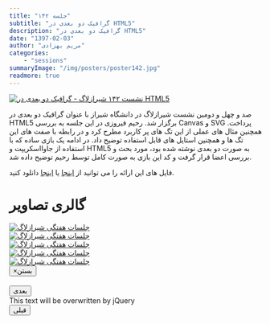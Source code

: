 ```yaml
---
title: "جلسه ۱۴۲"
subtitle: "گرافیک دو بعدی در HTML5"
description: "گرافیک دو بعدی در HTML5"
date: "1397-02-03"
author: "مریم بهزادی"
categories:
    - "sessions"
summaryImage: "/img/posters/poster142.jpg"
readmore: true
---
```

[![نشست ۱۴۲ شیرازلاگ - گرافیک دو بعدی در HTML5](/img/posters/poster142.jpg)](/img/posters/poster142.jpg)

صد و چهل و دومین نشست شیرازلاگ در دانشگاه شیراز با عنوان گرافیک دو بعدی در HTML5 برگزار شد. رحیم فیروزی در این جلسه به بررسی Canvas و SVG پرداخت. همچنین مثال های عملی از این تگ های پر کاربرد مطرح کرد و در رابطه با صفت های این تگ ها و همچنین استایل های قابل استفاده توضیح داد. در ادامه یک بازی ساده که با استفاده از جاوااسکریپت و HTML5 به صورت دو بعدی نوشته شده بود، مورد بحث و بررسی اعضا قرار گرفت و کد این بازی به صورت کامل توسط رحیم توضیح داده شد.


فایل های این ارائه را می توانید از 
[اینجا](https://gitlab.com/shirazlug/resources/tree/master/presentations/session_142) 
یا
[اینجا](https://www.slideshare.net/ShirazLUG/html-5-97133320) 
دانلود کنید.


<div class="row">
    <div class="col-lg-12">
        <h1 class="page-header">گالری تصاویر</h1>    
        <div class="col-lg-4 col-md-4 col-xs-6 thumb">
            <a class="thumbnail" href="#" data-image-id="" data-toggle="modal" data-title="نشست هفتگی شیرازلاگ با حضور جمعی از دوستان" data-caption="" data-image="/img/photo_2018-04-23_20-24-12.jpg" data-target="#image-gallery">
                <img class="img-responsive" src="/img/photo_2018-04-23_20-24-12.jpg" alt="جلسات هفتگی شیرازلاگ">
            </a>
        </div>
        <div class="col-lg-4 col-md-4 col-xs-6 thumb">
            <a class="thumbnail" href="#" data-image-id="" data-toggle="modal" data-title="نشست هفتگی شیرازلاگ با حضور جمعی از دوستان" data-caption="" data-image="/img/photo_2018-04-23_20-24-18.jpg" data-target="#image-gallery">
                <img class="img-responsive" src="/img/photo_2018-04-23_20-24-18.jpg" alt="جلسات هفتگی شیرازلاگ">
            </a>
        </div>
        <div class="col-lg-4 col-md-4 col-xs-6 thumb">
            <a class="thumbnail" href="#" data-image-id="" data-toggle="modal" data-title="نشست هفتگی شیرازلاگ با حضور جمعی از دوستان" data-caption="" data-image="/img/photo_2018-05-30_11-27-06.jpg" data-target="#image-gallery">
                <img class="img-responsive" src="/img/photo_2018-05-30_11-27-06.jpg" alt="جلسات هفتگی شیرازلاگ">
            </a>
        </div>
        <div class="col-lg-4 col-md-4 col-xs-6 thumb">
            <a class="thumbnail" href="#" data-image-id="" data-toggle="modal" data-title="نشست هفتگی شیرازلاگ با حضور جمعی از دوستان" data-caption="" data-image="/img/photo_2018-05-30_11-27-10.jpg" data-target="#image-gallery">
                <img class="img-responsive" src="/img/photo_2018-05-30_11-27-10.jpg" alt="جلسات هفتگی شیرازلاگ">
            </a>
        </div>
        <div class="col-lg-4 col-md-4 col-xs-6 thumb">
            <a class="thumbnail" href="#" data-image-id="" data-toggle="modal" data-title="نشست هفتگی شیرازلاگ با حضور جمعی از دوستان" data-caption="" data-image="/img/photo_2018-04-23_20-24-17.jpg" data-target="#image-gallery">
                <img class="img-responsive" src="/img/photo_2018-04-23_20-24-17.jpg" alt="جلسات هفتگی شیرازلاگ">
            </a>
        </div>        
</div>


<div class="modal fade" id="image-gallery" tabindex="-1" role="dialog" aria-labelledby="myModalLabel" aria-hidden="true">
    <div class="modal-dialog">
        <div class="modal-content">
            <div class="modal-header">
                <button type="button" class="close" data-dismiss="modal"><span aria-hidden="true">×</span><span class="sr-only">بستن</span></button>
                <h4 class="modal-title" id="image-gallery-title"></h4>
            </div>
            <div class="modal-body">
                <img id="image-gallery-image" class="img-responsive" src="">
            </div>
            <div class="modal-footer">
                <div class="col-md-2">
                    <button type="button" class="btn btn-primary" id="show-previous-image">بعدی</button>
                </div>
                <div class="col-md-8 text-justify" id="image-gallery-caption">
                    This text will be overwritten by jQuery
                </div>
                <div class="col-md-2">
                    <button type="button" id="show-next-image" class="btn btn-default">قبلی</button>
                </div>
            </div>
        </div>
    </div>
</div>